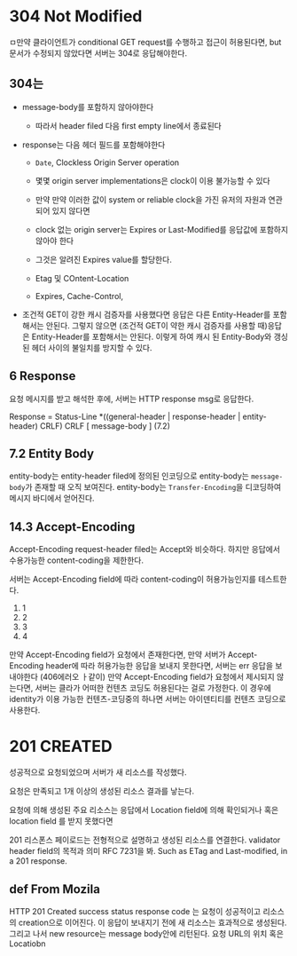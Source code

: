 # 304 Not Modified
ㅁ만약 클라이언트가 conditional GET request를 수행하고 접근이 허용된다면, but 문서가 수정되지 않았다면 서버는 304로 응답해야한다.

## 304는
- message-body를 포함하지 않아야한다
  - 따라서 header filed 다음 first empty line에서 종료된다
- response는 다음 헤더 필드를 포함해야한다
  - `Date`, Clockless Origin Server operation
  - 몇몇 origin server implementations은 clock이 이용 불가능할 수 있다
  - 만약 만약 이러한 값이 system or reliable clock을 가진 유저의 자원과 연관되어 있지 않다면
  - clock 없는 origin server는 Expires or Last-Modified를 응답값에 포함하지 않아야 한다
  - 그것은 알려진 Expires value를 할당한다.

  - Etag 및 COntent-Location
  - Expires, Cache-Control,

- 조건적 GET이 강한 캐시 검증자를 사용했다면 응답은 다른 Entity-Header를 포함해서는 안된다. 그렇지 않으면 (조건적 GET이 약한 캐시 검증자를 사용할 때)응답은 Entity-Header를 포함해서는 안된다. 이렇게 하여 캐시 된 Entity-Body와 갱싱된 헤더 사이의 불일치를 방지할 수 있다.




## 6 Response

요청 메시지를 받고 해석한 후에, 서버는 HTTP response msg로 응답한다.

Response = Status-Line
          *((general-header
            | response-header
            | entity-header) CRLF)
            CRLF
            [ message-body ] (7.2)

## 7.2 Entity Body
entity-body는 entity-header filed에 정의된 인코딩으로
entity-body는 `message-body`가 존재할 때 오직 보여진다. entity-body는 `Transfer-Encoding`을 디코딩하여 메시지 바디에서 얻어진다.

## 14.3 Accept-Encoding
Accept-Encoding request-header filed는 Accept와 비슷하다. 하지만 응답에서 수용가능한 content-coding을 제한한다.

서버는 Accept-Encoding field에 따라 content-coding이 허용가능인지를 테스트한다.
1. 1
2. 2
3. 3
4. 4

만약 Accept-Encoding field가 요청에서 존재한다면, 만약 서버가 Accept-Encoding header에 따라 허용가능한 응답을 보내지 못한다면, 서버는 err 응답을 보내야한다 (406에러오 ㅏ같이)
만약 Accept-Encoding field가 요청에서 제시되지 않는다면, 서버는 클라가 어떠한 컨텐츠 코딩도 허용된다는 걸로 가정한다. 이 경우에 identity가 이용 가능한 컨텐츠-코딩중의 하나면 서버는 아이덴티티를 컨텐츠 코딩으로 사용한다.


# 201 CREATED
성공적으로 요청되었으며 서버가 새 리소스를 작성했다.

요청은 만족되고 1개 이상의 생성된 리소스 결과를 낳는다.

요청에 의해 생성된 주요 리소스는 응답에서 Location field에 의해 확인되거나 혹은 location field 를 받지 못했다면

201 리스폰스 페이로드는 전형적으로 설명하고 생성된 리소스를 연결한다. validator header field의 목적과 의미 RFC 7231을 봐. Such as ETag and Last-modified, in a 201 response.

## def From Mozila
HTTP 201 Created success status response code 는 요청이 성공적이고 리소스의 creation으로 이어진다. 이 응답이 보내지기 전에 새 리소스는 효과적으로 생성된다. 그리고 나서 new resource는 message body안에 리턴된다. 요청 URL의 위치 혹은 Locatiobn
